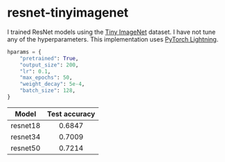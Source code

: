 # resnet-tinyimagenet

I trained ResNet models using the [Tiny ImageNet](https://www.kaggle.com/c/tiny-imagenet) dataset. I have not tune any of the hyperparameters. This implementation uses [PyTorch Lightning](https://github.com/PyTorchLightning/pytorch-lightning).

```python
hparams = {
    "pretrained": True,
    "output_size": 200,
    "lr": 0.1,
    "max_epochs": 50,
    "weight_decay": 5e-4,
    "batch_size": 128,
}
```

|  Model   | Test accuracy |
| :------: | :-----------: |
| resnet18 |    0.6847     |
| resnet34 |    0.7009     |
| resnet50 |    0.7214     |